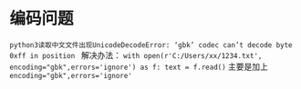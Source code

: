 
# 编码问题

`python3读取中文文件出现UnicodeDecodeError: ‘gbk’ codec can’t decode byte 0xff in position `
解决办法：
`with open(r'C:/Users/xx/1234.txt', encoding="gbk",errors='ignore') as f:
    text = f.read()`
主要是加上`encoding="gbk",errors='ignore'`
